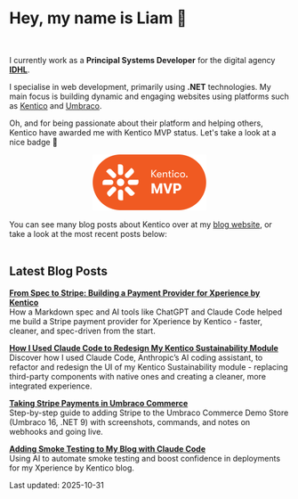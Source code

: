 # Hey, my name is Liam 👋

<br/>

I currently work as a **Principal Systems Developer** for the digital agency **[IDHL](https://www.idhlagency.com)**.

I specialise in web development, primarily using **.NET** technologies. My main focus is building dynamic and engaging websites using platforms such as [Kentico](https://www.kentico.com) and [Umbraco](https://umbraco.com/).

Oh, and for being passionate about their platform and helping others, Kentico have awarded me with Kentico MVP status. Let's take a look at a nice badge 👀

<div align="center">

[<img src="images/kentico-mvp.png" alt="Kentico MVP" width="204" height="100">](https://www.kentico.com/partners/mvp-program)

</div>

You can see many blog posts about Kentico over at my [blog website](https://www.goldfinch.me/), or take a look at the most recent posts below:<br/><br/>

## Latest Blog Posts

**[From Spec to Stripe: Building a Payment Provider for Xperience by Kentico](https://www.goldfinch.me/blog/from-spec-to-stripe-building-a-payment-provider-for-xperience-by-kentico)**  
How a Markdown spec and AI tools like ChatGPT and Claude Code helped me build a Stripe payment provider for Xperience by Kentico - faster, cleaner, and spec-driven from the start.


**[How I Used Claude Code to Redesign My Kentico Sustainability Module](https://www.goldfinch.me/blog/how-i-used-claude-code-to-redesign-my-kentico-sustainability-module)**  
Discover how I used Claude Code, Anthropic’s AI coding assistant, to refactor and redesign the UI of my Kentico Sustainability module - replacing third-party components with native ones and creating a cleaner, more integrated experience.


**[Taking Stripe Payments in Umbraco Commerce](https://www.goldfinch.me/blog/taking-stripe-payments-in-umbraco-commerce)**  
Step-by-step guide to adding Stripe to the Umbraco Commerce Demo Store (Umbraco 16, .NET 9) with screenshots, commands, and notes on webhooks and going live.


**[Adding Smoke Testing to My Blog with Claude Code](https://www.goldfinch.me/blog/adding-smoke-testing-to-my-blog-with-claude-code)**  
Using AI to automate smoke testing and boost confidence in deployments for my Xperience by Kentico blog.


Last updated: 2025-10-31
